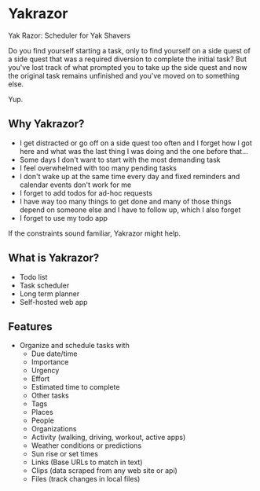 # Yakrazor

Yak Razor: Scheduler for Yak Shavers

Do you find yourself starting a task,
only to find yourself on a side quest of a side quest that was 
a required diversion to complete the initial task?
But you've lost track of what prompted you 
to take up the side quest and now the original task
remains unfinished and you've moved on to something else.

Yup.

## Why Yakrazor?

- I get distracted or go off on a side quest too often and
  I forget how I got here and
  what was the last thing I was doing and
  the one before that...
- Some days I don't want to start with the most demanding task
- I feel overwhelmed with too many pending tasks
- I don't wake up at the same time every day and
  fixed reminders and calendar events don't work for me
- I forget to add todos for ad-hoc requests
- I have way too many things to get done and
  many of those things depend on someone else and
  I have to follow up, which I also forget
- I forget to use my todo app

If the constraints sound familiar, 
Yakrazor might help.


## What is Yakrazor?

- Todo list 
- Task scheduler
- Long term planner
- Self-hosted web app

## Features

- Organize and schedule tasks with
  - Due date/time
  - Importance
  - Urgency
  - Effort
  - Estimated time to complete
  - Other tasks
  - Tags
  - Places
  - People
  - Organizations
  - Activity (walking, driving, workout, active apps)
  - Weather conditions or predictions
  - Sun rise or set times
  - Links (Base URLs to match in text)
  - Clips (data scraped from any web site or api)
  - Files (track changes in local files)
